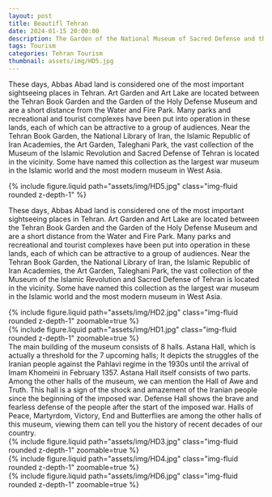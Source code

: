 ```yaml
---
layout: post
title: Beautifl Tehran
date: 2024-01-15 20:00:00
description: The Garden of the National Museum of Sacred Defense and the Garden of Books
tags: Tourism
categories: Tehran Tourism
thumbnail: assets/img/HD5.jpg
---
```


These days, Abbas Abad land is considered one of the most important sightseeing places in Tehran. Art Garden and Art Lake are located between the Tehran Book Garden and the Garden of the Holy Defense Museum and are a short distance from the Water and Fire Park. Many parks and recreational and tourist complexes have been put into operation in these lands, each of which can be attractive to a group of audiences. Near the Tehran Book Garden, the National Library of Iran, the Islamic Republic of Iran Academies, the Art Garden, Taleghani Park, the vast collection of the Museum of the Islamic Revolution and Sacred Defense of Tehran is located in the vicinity. Some have named this collection as the largest war museum in the Islamic world and the most modern museum in West Asia.

<div class="row mt-3">
    <div class="col-sm mt-3 mt-md-0">
        {% include figure.liquid path="assets/img/HD5.jpg" class="img-fluid rounded z-depth-1" %}
    </div>
</div>

These days, Abbas Abad land is considered one of the most important sightseeing places in Tehran. Art Garden and Art Lake are located between the Tehran Book Garden and the Garden of the Holy Defense Museum and are a short distance from the Water and Fire Park. Many parks and recreational and tourist complexes have been put into operation in these lands, each of which can be attractive to a group of audiences. Near the Tehran Book Garden, the National Library of Iran, the Islamic Republic of Iran Academies, the Art Garden, Taleghani Park, the vast collection of the Museum of the Islamic Revolution and Sacred Defense of Tehran is located in the vicinity. Some have named this collection as the largest war museum in the Islamic world and the most modern museum in West Asia.
<div class="row mt-3">
    <div class="col-sm mt-3 mt-md-0">
        {% include figure.liquid path="assets/img/HD2.jpg" class="img-fluid rounded z-depth-1" zoomable=true %}
    </div>
    <div class="col-sm mt-3 mt-md-0">
        {% include figure.liquid path="assets/img/HD1.jpg" class="img-fluid rounded z-depth-1" zoomable=true %}
    </div>
</div>
The main building of the museum consists of 8 halls. Astana Hall, which is actually a threshold for the 7 upcoming halls; It depicts the struggles of the Iranian people against the Pahlavi regime in the 1930s until the arrival of Imam Khomeini in February 1357. Astana Hall itself consists of two parts. Among the other halls of the museum, we can mention the Hall of Awe and Truth. This hall is a sign of the shock and amazement of the Iranian people since the beginning of the imposed war. Defense Hall shows the brave and fearless defense of the people after the start of the imposed war. Halls of Peace, Martyrdom, Victory, End and Butterflies are among the other halls of this museum, viewing them can tell you the history of recent decades of our country.

<div class="row mt-3">
    <div class="col-sm mt-3 mt-md-0">
        {% include figure.liquid path="assets/img/HD3.jpg" class="img-fluid rounded z-depth-1" zoomable=true %}
    </div>
    <div class="col-sm mt-3 mt-md-0">
        {% include figure.liquid path="assets/img/HD4.jpg" class="img-fluid rounded z-depth-1" zoomable=true %}
    </div>
    <div class="col-sm mt-3 mt-md-0">
        {% include figure.liquid path="assets/img/HD6.jpg" class="img-fluid rounded z-depth-1" zoomable=true %}
    </div>
</div>
